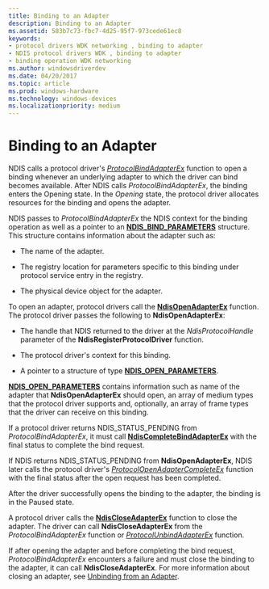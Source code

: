 ```yaml
---
title: Binding to an Adapter
description: Binding to an Adapter
ms.assetid: 583b7c73-fbc7-4d25-95f7-973cede61ec8
keywords:
- protocol drivers WDK networking , binding to adapter
- NDIS protocol drivers WDK , binding to adapter
- binding operation WDK networking
ms.author: windowsdriverdev
ms.date: 04/20/2017
ms.topic: article
ms.prod: windows-hardware
ms.technology: windows-devices
ms.localizationpriority: medium
---
```


# Binding to an Adapter





NDIS calls a protocol driver's [*ProtocolBindAdapterEx*](https://msdn.microsoft.com/library/windows/hardware/ff570220) function to open a binding whenever an underlying adapter to which the driver can bind becomes available. After NDIS calls *ProtocolBindAdapterEx*, the binding enters the Opening state. In the *Opening* state, the protocol driver allocates resources for the binding and opens the adapter.

NDIS passes to *ProtocolBindAdapterEx* the NDIS context for the binding operation as well as a pointer to an [**NDIS\_BIND\_PARAMETERS**](https://msdn.microsoft.com/library/windows/hardware/ff564832) structure. This structure contains information about the adapter such as:

-   The name of the adapter.

-   The registry location for parameters specific to this binding under protocol service entry in the registry.

-   The physical device object for the adapter.

To open an adapter, protocol drivers call the [**NdisOpenAdapterEx**](https://msdn.microsoft.com/library/windows/hardware/ff563715) function. The protocol driver passes the following to **NdisOpenAdapterEx**:

-   The handle that NDIS returned to the driver at the *NdisProtocolHandle* parameter of the **NdisRegisterProtocolDriver** function.

-   The protocol driver's context for this binding.

-   A pointer to a structure of type [**NDIS\_OPEN\_PARAMETERS**](https://msdn.microsoft.com/library/windows/hardware/ff566734).

[**NDIS\_OPEN\_PARAMETERS**](https://msdn.microsoft.com/library/windows/hardware/ff566734) contains information such as name of the adapter that **NdisOpenAdapterEx** should open, an array of medium types that the protocol driver supports and, optionally, an array of frame types that the driver can receive on this binding.

If a protocol driver returns NDIS\_STATUS\_PENDING from *ProtocolBindAdapterEx*, it must call [**NdisCompleteBindAdapterEx**](https://msdn.microsoft.com/library/windows/hardware/ff561702) with the final status to complete the bind request.

If NDIS returns NDIS\_STATUS\_PENDING from **NdisOpenAdapterEx**, NDIS later calls the protocol driver's [*ProtocolOpenAdapterCompleteEx*](https://msdn.microsoft.com/library/windows/hardware/ff570265) function with the final status after the open request has been completed.

After the driver successfully opens the binding to the adapter, the binding is in the Paused state.

A protocol driver calls the [**NdisCloseAdapterEx**](https://msdn.microsoft.com/library/windows/hardware/ff561640) function to close the adapter. The driver can call **NdisCloseAdapterEx** from the *ProtocolBindAdapterEx* function or [*ProtocolUnbindAdapterEx*](https://msdn.microsoft.com/library/windows/hardware/ff570278) function.

If after opening the adapter and before completing the bind request, *ProtocolBindAdapterEx* encounters a failure and must close the binding to the adapter, it can call **NdisCloseAdapterEx**. For more information about closing an adapter, see [Unbinding from an Adapter](unbinding-from-an-adapter.md).

 

 





